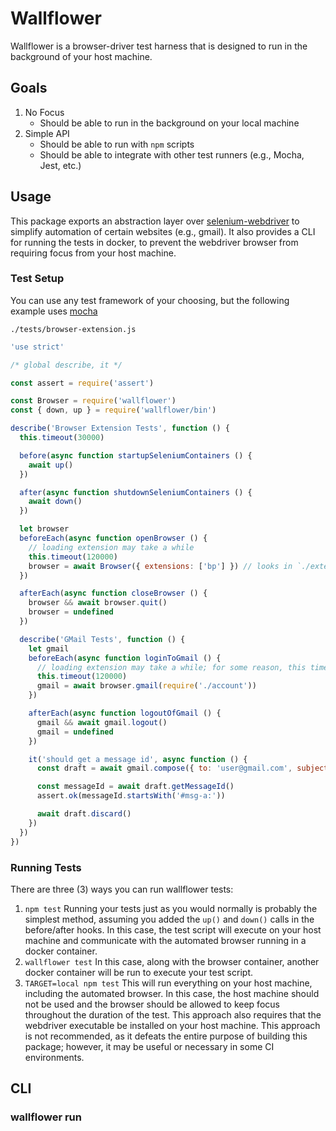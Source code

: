 # Wallflower

Wallflower is a browser-driver test harness that is designed to run in the background of your host machine.

## Goals

1.  No Focus
    -   Should be able to run in the background on your local machine
1.  Simple API
    -   Should be able to run with `npm` scripts
    -   Should be able to integrate with other test runners (e.g., Mocha, Jest, etc.)

## Usage

This package exports an abstraction layer over [selenium-webdriver](https://www.npmjs.com/package/selenium-webdriver) to simplify automation of certain websites (e.g., gmail). It also provides a CLI for running the tests in docker, to prevent the webdriver browser from requiring focus from your host machine.

### Test Setup

You can use any test framework of your choosing, but the following example uses [mocha](https://www.npmjs.com/package/mocha)

`./tests/browser-extension.js`
```js
'use strict'

/* global describe, it */

const assert = require('assert')

const Browser = require('wallflower')
const { down, up } = require('wallflower/bin')

describe('Browser Extension Tests', function () {
  this.timeout(30000)

  before(async function startupSeleniumContainers () {
    await up()
  })

  after(async function shutdownSeleniumContainers () {
    await down()
  })

  let browser
  beforeEach(async function openBrowser () {
    // loading extension may take a while
    this.timeout(120000)
    browser = await Browser({ extensions: ['bp'] }) // looks in `./extensions/bp/${ENVIRONMENT_NAME}.crx`
  })

  afterEach(async function closeBrowser () {
    browser && await browser.quit()
    browser = undefined
  })

  describe('GMail Tests', function () {
    let gmail
    beforeEach(async function loginToGmail () {
      // loading extension may take a while; for some reason, this timeout overrides the outer beforeEach
      this.timeout(120000)
      gmail = await browser.gmail(require('./account'))
    })

    afterEach(async function logoutOfGmail () {
      gmail && await gmail.logout()
      gmail = undefined
    })

    it('should get a message id', async function () {
      const draft = await gmail.compose({ to: 'user@gmail.com', subject: 'test', body: 'test' })

      const messageId = await draft.getMessageId()
      assert.ok(messageId.startsWith('#msg-a:'))

      await draft.discard()
    })
  })
})
```

### Running Tests

There are three (3) ways you can run wallflower tests:
1.  `npm test`
    Running your tests just as you would normally is probably the simplest method, assuming you added the `up()` and `down()` calls in the before/after hooks. In this case, the test script will execute on your host machine and communicate with the automated browser running in a docker container.
1.  `wallflower test`
    In this case, along with the browser container, another docker container will be run to execute your test script.
1.  `TARGET=local npm test`
    This will run everything on your host machine, including the automated browser. In this case, the host machine should not be used and the browser should be allowed to keep focus throughout the duration of the test. This approach also requires that the webdriver executable be installed on your host machine. This approach is not recommended, as it defeats the entire purpose of building this package; however, it may be useful or necessary in some CI environments.

## CLI

### wallflower run <script>

This is essentially an alias for `npm run <script>`, but will execute the command in a docker container as a sibling to the automated browser container.

### wallflower test

Similar to `npm test`, this is an alias for `wallflower run test`.

### wallflower debug <script>

This is essentially an alias for `wallflower run <script>`, but will open enable debug inspection on port 9229.

### wallflower up

This will start the browser container separately from your test script. This may be useful if you want to connect a VNC application for debugging purposes.

### wallflower down

If you start the browser container separately, you must shut it down separately.

### wallflower restart

Shortcut for `wallflower down && wallflower up`. Also aliased as `wallflower reset`.
